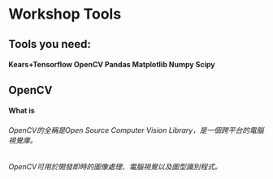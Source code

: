 # Workshop Tools
## Tools you need:
#### Kears+Tensorflow OpenCV Pandas Matplotlib Numpy Scipy
## OpenCV
#### What is
###### OpenCV的全稱是Open Source Computer Vision Library，是一個跨平台的電腦視覺庫。
###### OpenCV可用於開發即時的圖像處理、電腦視覺以及圖型識別程式。
